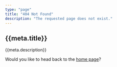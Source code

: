 ```yaml
---
type: "page"
title: "404 Not Found"
description: "The requested page does not exist."
---
```


## {{meta.title}}

{{meta.description}}

Would you like to head back to the [home page](/)?
